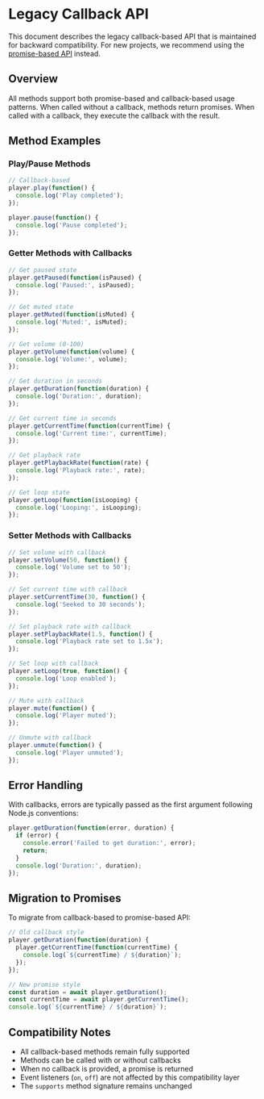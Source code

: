 # Legacy Callback API

This document describes the legacy callback-based API that is maintained for backward compatibility. For new projects, we recommend using the [promise-based API](./README.md) instead.

## Overview

All methods support both promise-based and callback-based usage patterns. When called without a callback, methods return promises. When called with a callback, they execute the callback with the result.

## Method Examples

### Play/Pause Methods

```js
// Callback-based
player.play(function() {
  console.log('Play completed');
});

player.pause(function() {
  console.log('Pause completed');
});
```

### Getter Methods with Callbacks

```js
// Get paused state
player.getPaused(function(isPaused) {
  console.log('Paused:', isPaused);
});

// Get muted state
player.getMuted(function(isMuted) {
  console.log('Muted:', isMuted);
});

// Get volume (0-100)
player.getVolume(function(volume) {
  console.log('Volume:', volume);
});

// Get duration in seconds
player.getDuration(function(duration) {
  console.log('Duration:', duration);
});

// Get current time in seconds
player.getCurrentTime(function(currentTime) {
  console.log('Current time:', currentTime);
});

// Get playback rate
player.getPlaybackRate(function(rate) {
  console.log('Playback rate:', rate);
});

// Get loop state
player.getLoop(function(isLooping) {
  console.log('Looping:', isLooping);
});
```

### Setter Methods with Callbacks

```js
// Set volume with callback
player.setVolume(50, function() {
  console.log('Volume set to 50');
});

// Set current time with callback
player.setCurrentTime(30, function() {
  console.log('Seeked to 30 seconds');
});

// Set playback rate with callback
player.setPlaybackRate(1.5, function() {
  console.log('Playback rate set to 1.5x');
});

// Set loop with callback
player.setLoop(true, function() {
  console.log('Loop enabled');
});

// Mute with callback
player.mute(function() {
  console.log('Player muted');
});

// Unmute with callback
player.unmute(function() {
  console.log('Player unmuted');
});
```

## Error Handling

With callbacks, errors are typically passed as the first argument following Node.js conventions:

```js
player.getDuration(function(error, duration) {
  if (error) {
    console.error('Failed to get duration:', error);
    return;
  }
  console.log('Duration:', duration);
});
```

## Migration to Promises

To migrate from callback-based to promise-based API:

```js
// Old callback style
player.getDuration(function(duration) {
  player.getCurrentTime(function(currentTime) {
    console.log(`${currentTime} / ${duration}`);
  });
});

// New promise style
const duration = await player.getDuration();
const currentTime = await player.getCurrentTime();
console.log(`${currentTime} / ${duration}`);
```

## Compatibility Notes

- All callback-based methods remain fully supported
- Methods can be called with or without callbacks
- When no callback is provided, a promise is returned
- Event listeners (`on`, `off`) are not affected by this compatibility layer
- The `supports` method signature remains unchanged
